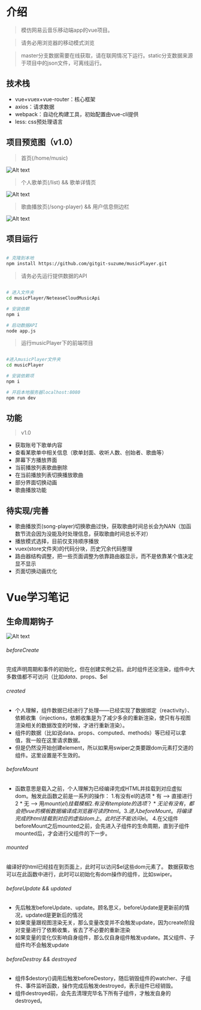 # 介绍

> 模仿网易云音乐移动端app的vue项目。

> 请务必用浏览器的移动模式浏览

> master分支数据需要在线获取，请在联网情况下运行。static分支数据来源于项目中的json文件，可离线运行。

## 技术栈

* vue+vuex+vue-router：核心框架
* axios：请求数据
* webpack：自动化构建工具，初始配置由vue-cli提供
* less: css预处理语言

## 项目预览图（v1.0）

> 首页(/home/music)

![Alt text](/readmeImg/home.gif "首页效果图")

> 个人歌单页(/list) && 歌单详情页

![Alt text](/readmeImg/list.gif "个人歌单页面 && 歌单详情页")

> 歌曲播放页(/song-player) && 用户信息侧边栏

![Alt text](/readmeImg/song-player.gif "歌曲播放页 && 用户信息侧边栏")

## 项目运行

``` bash

# 克隆到本地
npm install https://github.com/gitgit-suzume/musicPlayer.git

```

> 请务必先运行提供数据的API

``` bash

# 进入文件夹
cd musicPlayer/NeteaseCloudMusicApi

# 安装依赖
npm i

# 启动数据API
node app.js

```
> 运行musicPlayer下的前端项目

``` bash

#进入musicPlayer文件夹
cd musicPlayer

# 安装依赖项
npm i

# 开启本地服务器localhost:8080
npm run dev

```
## 功能

> v1.0

* 获取账号下歌单内容
* 查看某歌单中相关信息（歌单封面、收听人数、创始者、歌曲等）
* 屏幕下方播放界面
* 当前播放列表歌曲删除
* 在当前播放列表切换播放歌曲
* 部分界面切换动画
* 歌曲播放功能

## 待实现/完善
* 歌曲播放页(song-player)切换歌曲过快，获取歌曲时间总长会为NAN（加函数节流会因为没能及时处理信息，获取歌曲时间总长不对）
* 播放模式选择，目前仅支持顺序播放
* vuex(store文件夹)的代码分块，历史冗余代码整理
* 路由器结构调整，把一些页面调整为依靠路由器显示，而不是依靠某个值决定显不显示
* 页面切换动画优化

# Vue学习笔记
## 生命周期钩子
![Alt text](/readmeImg/lifecycle.png "生命周期钩子")
###### beforeCreate
完成声明周期和事件的初始化，但在创建实例之前。此时组件还没渲染，组件中大多数值都不可访问（比如$data、$props、$el
###### created
* 个人理解，组件数据已经进行了处理——已经实现了数据绑定（reactivity）、依赖收集（injections，依赖收集是为了减少多余的重新渲染，使只有与视图渲染相关的数据改变的时候，才进行重新渲染）。
* 组件的数据（比如说data、props、computed、methods）等已经可以拿值，我一般在这里请求数据。
* 但是仍然没开始创建element，所以如果用swiper之类要跟dom元素打交道的组件。这里设置是不生效的。
###### beforeMount
* 函数意思是载入之前，个人理解为已经编译完成HTML并挂载到对应虚拟dom。触发此函数之前是一系列的操作：
    1.有没有el的选项
        * 有 --> 直接进行2
        * 无 --> 用$mount(el)挂载模板
    2.有没有template的选项？
        * 无论有没有，都会把vue的模板数据编译成浏览器可读的html。
    3.进入beforeMount。将编译完成的html挂载到对应的虚拟dom上。此时还不能访问$el。
    4.在父组件beforeMount之后mounted之前，会先进入子组件的生命周期，直到子组件mounted后，才会进行父组件的下一步。
###### mounted
编译好的html已经挂在到页面上，此时可以访问$el这些dom元素了。
数据获取也可以在此函数中进行，此时可以初始化有dom操作的组件，比如swiper。
###### beforeUpdate && updated
* 先后触发beforeUpdate、update。顾名思义，beforeUpdate是更新前的情况，updated是更新后的情况
* 如果变量跟视图渲染无关，那么变量改变并不会触发update，因为create阶段对变量进行了依赖收集，省去了不必要的重新渲染
* 如果变量的变化仅影响自身组件，那么仅自身组件触发update。其父组件、子组件均不会触发update
###### beforeDestroy && destroyed
* 组件$destory()调用后触发beforeDestory，随后销毁组件的watcher、子组件、事件监听函数，操作完成后触发destroyed，表示组件已经销毁。
* 组件destroyed前，会先去清理完毕名下所有子组件，才触发自身的destroyed。
